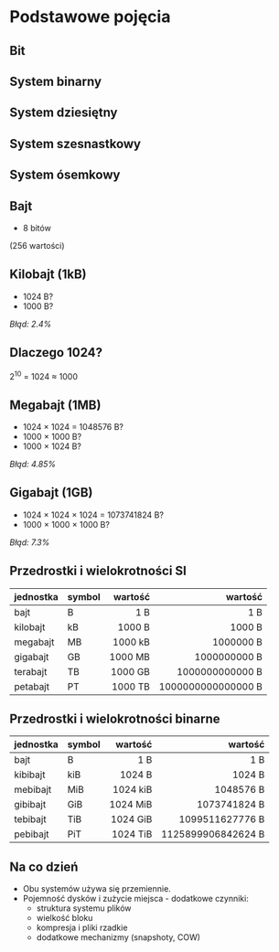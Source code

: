 # Podstawowe pojęcia

## Bit

## System binarny

## System dziesiętny

## System szesnastkowy

## System ósemkowy

## Bajt

* 8 bitów

(256 wartości)

## Kilobajt (1kB)

* 1024 B?
* 1000 B?

*Błąd: 2.4%*

## Dlaczego 1024?

2<sup>10</sup> = 1024 ≈ 1000

## Megabajt (1MB)

* 1024 × 1024 = 1048576 B? 
* 1000 × 1000 B?
* 1000 × 1024 B?

*Błąd: 4.85%*

## Gigabajt (1GB)

* 1024 × 1024 × 1024 = 1073741824 B?
* 1000 × 1000 × 1000 B?

*Błąd: 7.3%*

## Przedrostki i wielokrotności SI

| jednostka| symbol |wartość | wartość |
|----------|--------|-------:|--------:|
| bajt     | B      |     1 B | 1 B |
| kilobajt | kB     |  1000 B | 1000 B |
| megabajt | MB     | 1000 kB | 1000000 B |
| gigabajt | GB     | 1000 MB | 1000000000 B |
| terabajt | TB     | 1000 GB | 1000000000000 B |
| petabajt | PT     | 1000 TB | 1000000000000000 B |

## Przedrostki i wielokrotności binarne

| jednostka| symbol |wartość | wartość |
|----------|--------|-------:|--------:|
| bajt     | B      |     1 B | 1 B |
| kibibajt | kiB    |  1024 B | 1024 B |
| mebibajt | MiB    | 1024 kiB | 1048576 B |
| gibibajt | GiB    | 1024 MiB | 1073741824 B |
| tebibajt | TiB    | 1024 GiB | 1099511627776 B |
| pebibajt | PiT    | 1024 TiB | 1125899906842624 B |

## Na co dzień

- Obu systemów używa się przemiennie.
- Pojemność dysków i zużycie miejsca - dodatkowe czynniki:
  - struktura systemu plików
  - wielkość bloku
  - kompresja i pliki rzadkie
  - dodatkowe mechanizmy (snapshoty, COW)